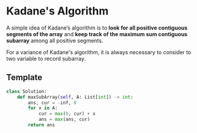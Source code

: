 # Kadane's Algorithm

A simple idea of Kadane’s algorithm is to **look for all positive contiguous segments of the array** and **keep track of the maximum sum contiguous subarray** among all positive segments.

For a variance of Kadane's algorithm, it is always necessary to consider to two variable to record subarray.

## Template

``` py
class Solution:
    def maxSubArray(self, A: List[int]) -> int:
        ans, cur = -inf, 0
        for x in A:
            cur = max(0, cur) + x
            ans = max(ans, cur)
        return ans
```
